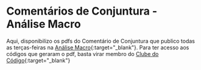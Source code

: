 # Comentários de Conjuntura - Análise Macro

Aqui, disponibilizo os pdfs do Comentário de Conjuntura que publico todas as terças-feiras na [Análise Macro](http://analisemacro.com.br){:target="_blank"}. Para ter acesso aos códigos que geraram o pdf, basta virar membro do [Clube do Código](http://analisemacro.com.br){:target="_blank"}

